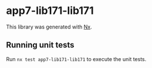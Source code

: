 # app7-lib171-lib171

This library was generated with [Nx](https://nx.dev).

## Running unit tests

Run `nx test app7-lib171-lib171` to execute the unit tests.
